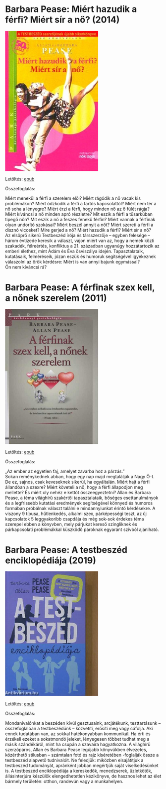# <a name="id_5">Barbara Pease: Miért hazudik a férfi? Miért sír a nő? (2014)</a>
<img src="https://github.com/BercziSandor/calibre_lib/raw/main/Barbara%20Pease/Miert%20hazudik%20a%20ferfi_%20Miert%20sir%20a%20n%20%285%29/cover.jpg" alt="cover" width="300"/>

Letöltés: [epub](https://github.com/BercziSandor/calibre_lib/raw/main/Barbara%20Pease/Miert%20hazudik%20a%20ferfi_%20Miert%20sir%20a%20n%20%285%29/Miert%20hazudik%20a%20ferfi_%20Miert%20si%20-%20Barbara%20Pease.epub)

Összefoglalás:
<div>
<p>Miért menekül a férfi a szerelem elől? Miért rágódik a nő vacak kis problémákon? Miért ódzkodik a férfi a tartós kapcsolattól? Miért nem tér a nő soha a lényegre? Miért érzi a férfi, hogy minden nő az ő fülét rágja? Miért kíváncsi a nő minden apró részletre? Mit eszik a férfi a tűsarkúban tipegő nőn? Mit eszik a nő a feszes fenekű férfin? Miért vannak a férfinak olyan undorító szokásai? Miért beszél annyit a nőt? Miért szereti a férfi a disznó vicceket? Mire gerjed a nő? Miért hazudik a férfi? Miért sír a nő?<br>Az elsöprő sikerű Testbeszéd írója és társszerzője – egyben felesége – három évtizede keresik a választ, vajon miért van az, hogy a nemek közti szakadék, félreértés, konfliktus a 21. században ugyanúgy hozzátartozik az emberi élethez, mint Ádám és Éva ősviszálya idején. Tapasztalataik, kutatásaik, felméréseik, józan eszük és humoruk segítségével igyekeznek válaszolni az örök kérdésre: Miért is van annyi bajunk egymással?<br>Ön nem kíváncsi rá?</p></div>

# <a name="id_576">Barbara Pease: A férfinak szex kell, a nőnek szerelem (2011)</a>
<img src="https://github.com/BercziSandor/calibre_lib/raw/main/Barbara%20Pease/A%20ferfinak%20szex%20kell%2C%20a%20nonek%20szere%20%28576%29/cover.jpg" alt="cover" width="300"/>

Letöltés: [epub](https://github.com/BercziSandor/calibre_lib/raw/main/Barbara%20Pease/A%20ferfinak%20szex%20kell%2C%20a%20nonek%20szere%20%28576%29/A%20ferfinak%20szex%20kell%2C%20a%20nonek%20s%20-%20Barbara%20Pease.epub)

Összefoglalás:
<div>
<p>„Az ember az egyetlen faj, amelyet zavarba hoz a párzás.”<br>Sokan reménykednek abban, hogy egy nap majd megtalálják a Nagy Ő-t. De ez, sajnos, csak keveseknek sikerül, ha egyáltalán. Miért hajt a férfi állandóan a szexre? Miért követeli a nő, hogy a férfi állapodjon meg mellette? És miért oly nehéz e kettőt összeegyeztetni? Allan és Barbara Pease, a téma világhírű szakértői tapasztalataik, bőséges esettanulmányok és a legfrissebb kutatási eredmények segítségével könnyed és humoros formában próbálnak választ találni e mindannyiunkat érintő kérdésekre. A viszony 9 típusa, hűtlenkedés, alkalmi szex, párképességi teszt, az új kapcsolatok 5 leggyakoribb csapdája és még sok-sok érdekes téma szerepel ebben a könyvben, mely párjukat kereső szingliknek és párkapcsolati problémákkal küszködő pároknak egyaránt szívből ajánlható.</p></div>

# <a name="id_294">Barbara Pease: A testbeszéd enciklopédiája (2019)</a>
<img src="https://github.com/BercziSandor/calibre_lib/raw/main/Barbara%20Pease/A%20testbeszed%20enciklopediaja%20%28294%29/cover.jpg" alt="cover" width="300"/>

Letöltés: [epub](https://github.com/BercziSandor/calibre_lib/raw/main/Barbara%20Pease/A%20testbeszed%20enciklopediaja%20%28294%29/A%20testbeszed%20enciklopediaja%20-%20Barbara%20Pease.epub)

Összefoglalás:
<div>
<p>Mondanivalónkat a beszéden kívül gesztusaink, arcjátékunk, testtartásunk – összefoglalóan a testbeszédünk – közvetíti, erősíti meg vagy cáfolja. Aki ennek tudatában van, az sokkal hatékonyabban kommunikál. Ha érti és érzékeli ezeket a sokatmondó jeleket, lényegesen többet tudhat meg a másik szándékáról, mint ha csupán a szavaira hagyatkozna. A világhírű szerzőpáros, Allan és Barbara Pease legújabb könyvükben élvezetes, közérthető stílusban – számtalan fotó és rajz kíséretében -foglalják össze a testbeszéd alapvető tudnivalóit. Ne feledjük: miközben elsajátítjuk a testbeszéd tudományát, apránként jobban megértjük saját viselkedésünket is. A testbeszéd enciklopédiája a kereskedők, menedzserek, üzletkötők, állásinterjúra készülők elengedhetetlen kézikönyve, de hasznos lehet az élet bármely területén: otthon, randevún vagy a munkahelyen.</p></div>

